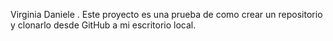 Virginia Daniele . Este proyecto es una prueba de como crear un repositorio y clonarlo desde GitHub a mi escritorio local.
